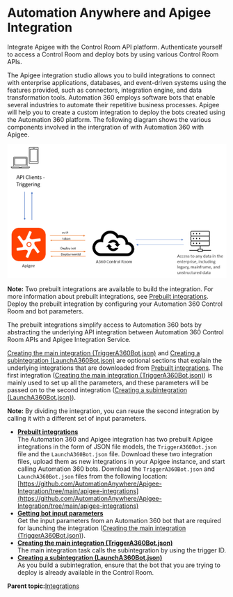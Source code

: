 # Automation Anywhere and Apigee Integration

Integrate Apigee with the Control Room API platform. Authenticate yourself to access a Control Room and deploy bots by using various Control Room APIs.

The Apigee integration studio allows you to build integrations to connect with enterprise applications, databases, and event-driven systems using the features provided, such as connectors, integration engine, and data transformation tools. Automation 360 employs software bots that enable several industries to automate their repetitive business processes. Apigee will help you to create a custom integration to deploy the bots created using the Automation 360 platform. The following diagram shows the various components involved in the intergration of with Automation 360 with Apigee.

![](images/A360-Apigee-Integration.png)

**Note:** Two prebuilt integrations are available to build the integration. For more information about prebuilt integrations, see [Prebuilt integrations](integration-json-files.md). Deploy the prebuilt integration by configuring your Automation 360 Control Room and bot parameters.

The prebuilt integrations simplify access to Automation 360 bots by abstracting the underlying API integration between Automation 360 Control Room APIs and Apigee Integration Service.

[Creating the main integration \(TriggerA360Bot.json\)](creating-main-integration.md) and [Creating a subintegration \(LaunchA360Bot.json\)](creating-sub-integration.md) are optional sections that explain the underlying integrations that are downloaded from [Prebuilt integrations](integration-json-files.md). The first integration \([Creating the main integration \(TriggerA360Bot.json\)](creating-main-integration.md)\) is mainly used to set up all the parameters, and these parameters will be passed on to the second integration \([Creating a subintegration \(LaunchA360Bot.json\)](creating-sub-integration.md)\).

**Note:** By dividing the integration, you can reuse the second integration by calling it with a different set of input parameters.

-   **[Prebuilt integrations](../main/integration-json-files.md)**  
The Automation 360 and Apigee integration has two prebuilt Apigee integrations in the form of JSON file models, the `TriggerA360Bot.json` file and the `LaunchA360Bot.json` file. Download these two integration files, upload them as new integrations in your Apigee instance, and start calling Automation 360 bots. Download the `TriggerA360Bot.json` and `LaunchA360Bot.json` files from the following location: [https://github.com/AutomationAnywhere/Apigee-Integration/tree/main/apigee-integrations](https://github.com/AutomationAnywhere/Apigee-Integration/tree/main/apigee-integrations)
-   **[Getting bot input parameters](../main/getting-bot-input-parameters.md)**  
Get the input parameters from an Automation 360 bot that are required for launching the integration \([Creating the main integration \(TriggerA360Bot.json\)](creating-main-integration.md)\).
-   **[Creating the main integration \(TriggerA360Bot.json\)](../main/creating-main-integration.md)**  
The main integration task calls the subintegration by using the trigger ID.
-   **[Creating a subintegration \(LaunchA360Bot.json\)](../main/creating-sub-integration.md)**  
As you build a subintegration, ensure that the bot that you are trying to deploy is already available in the Control Room.

**Parent topic:**[Integrations](../../enterprise/topics/aae-client/bot-creator/customizing-an-automation-client/integrations.md)

